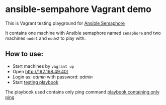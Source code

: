 # ansible-sempahore Vagrant demo

 This is Vagrant testing playground for [Ansible Semaphore][1] 
 
It contains one machine with Ansible semaphore named `semaphore` and 
two machines `node1` and `node2` to play with. 
 
## How to use:

 * Start machines by `vagrant up`
 * Open http://192.168.49.40/ 
 * Login as: *admin* with password: *admin*
 * Start [testing playbook][2] 
  
The playbook used contains only ping command [playbook containing only ping][3]
   
[1]: https://github.com/ansible-semaphore/semaphore
[2]: http://192.168.49.40/project/1/templates
[3]: https://github.com/hub-404/hello-ansible
